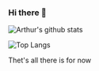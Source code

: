 ### Hi there 👋

![Arthur's github stats](https://github-readme-stats.vercel.app/api?username=paris-ci&show_icons=true&theme=radical)



![Top Langs](https://github-readme-stats.vercel.app/api/top-langs/?username=paris-ci&show_icons=true&theme=radical)


Thet's all there is for now
